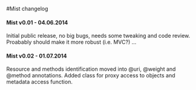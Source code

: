 #Mist changelog

#### Mist v0.01 - 04.06.2014
Initial public release, no big bugs, needs some tweaking and code review. Proabably should make it more robust (i.e. MVC?) ... 

#### Mist v0.02 - 01.07.2014
Resource and methods identification moved into @uri, @weight and @method annotations. Added class for proxy access to objects and metadata access function.